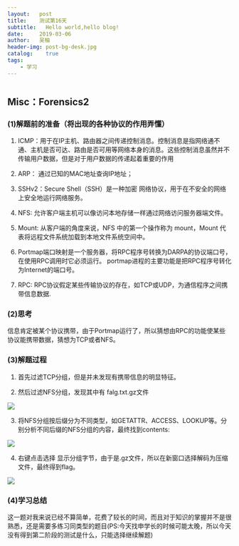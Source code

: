```yaml
---
layout:   post
title:    测试第16天
subtitle:   Hello world,hello blog!
date:     2019-03-06
author:   吴柚
header-img: post-bg-desk.jpg
catalog:    true
tags:
    - 学习
---
```

#

##  Misc：Forensics2

### (1)解题前的准备（将出现的各种协议的作用弄懂）

1. ICMP：用于在IP主机、路由器之间传递控制消息。控制消息是指网络通不通、主机是否可达、路由是否可用等网络本身的消息。这些控制消息虽然并不传输用户数据，但是对于用户数据的传递起着重要的作用

2. ARP： 通过已知的MAC地址查询IP地址；

3. SSHv2：Secure Shell（SSH）是一种加密 网络协议，用于在不安全的网络上安全地运行网络服务。

4. NFS: 允许客户端主机可以像访问本地存储一样通过网络访问服务器端文件。

5. Mount: 从客户端的角度来说，NFS 中的第一个操作称为 mount，Mount 代表将远程文件系统加载到本地文件系统空间中。

6. Portmap端口映射是一个服务器，将RPC程序号转换为DARPA的协议端口号，在使用RPC调用时它必须运行。 portmap进程的主要功能是把RPC程序号转化为Internet的端口号。

7. RPC: RPC协议假定某些传输协议的存在，如TCP或UDP，为通信程序之间携带信息数据.

### (2)思考

  信息肯定被某个协议携带，由于Portmap运行了，所以猜想由RPC的功能使某些协议能携带数据，猜想为TCP或者NFS。
  
### (3)解题过程

1. 首先过滤TCP分组，但是并未发现有携带信息的明显特征。

2. 然后过滤NFS分组，发现其中有 falg.txt.gz文件

![](https://i.loli.net/2019/03/06/5c7fd4dac599c.png)

3. 将NFS分组按后缀分为不同类型，如GETATTR、ACCESS、LOOKUP等。分别分析不同后缀的NFS分组的内容，最终找到contents:<DATA>

![](https://i.loli.net/2019/03/06/5c7fd4dca6940.png)

4. 右键点击选择 显示分组字节，由于是.gz文件，所以在新窗口选择解码为压缩文件，最终得到flag。

![](https://i.loli.net/2019/03/06/5c7fd4de5a63b.png)

### (4)学习总结

这一题对我来说已经不算简单，花费了较长的时间，而且对于知识的掌握并不是很熟悉，还是需要多练习同类型的题目(PS:今天找申学长的时候可能太晚，所以今天没有得到第二阶段的测试是什么，只能选择继续解题)
